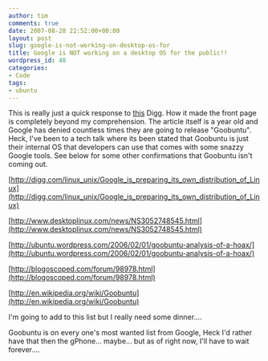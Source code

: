 ```yaml
---
author: tim
comments: true
date: 2007-08-28 22:52:00+00:00
layout: post
slug: google-is-not-working-on-desktop-os-for
title: Google is NOT working on a desktop OS for the public!!
wordpress_id: 48
categories:
- Code
tags:
- ubuntu
---
```


This is really just a quick response to [this](http://digg.com/linux_unix/Google_is_preparing_its_own_distribution_of_Linux) Digg.  How it made the front page is completely beyond my comprehension.  The article itself is a year old and Google has denied countless times they are going to release "Goobuntu".  Heck, I've been to a tech talk where its been stated that Goobuntu is just their internal OS that developers can use that comes with some snazzy Google tools.  See below for some other confirmations that Goobuntu isn't coming out.
  
  


[http://digg.com/linux_unix/Google_is_preparing_its_own_distribution_of_Linux](http://digg.com/linux_unix/Google_is_preparing_its_own_distribution_of_Linux)  

[http://www.desktoplinux.com/news/NS3052748545.html](http://www.desktoplinux.com/news/NS3052748545.html)  

[http://ubuntu.wordpress.com/2006/02/01/goobuntu-analysis-of-a-hoax/](http://ubuntu.wordpress.com/2006/02/01/goobuntu-analysis-of-a-hoax/)  

[http://blogoscoped.com/forum/98978.html](http://blogoscoped.com/forum/98978.html)  

[http://en.wikipedia.org/wiki/Goobuntu](http://en.wikipedia.org/wiki/Goobuntu)  

  

I'm going to add to this list but I really need some dinner....
  
  

Goobuntu is on every one's most wanted list from Google, Heck I'd rather have that then the gPhone... maybe... but as of right now, I'll have to wait forever....

  
  



